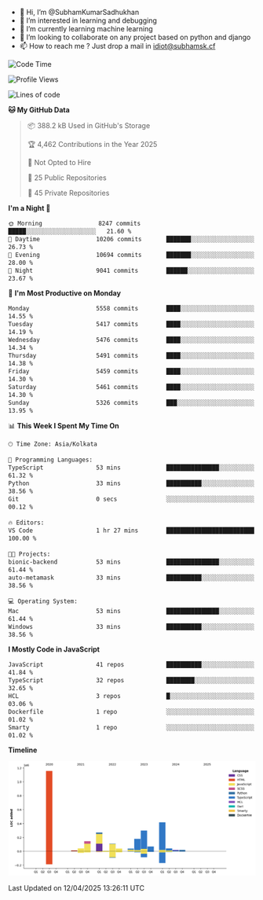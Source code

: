 - 👋 Hi, I’m @SubhamKumarSadhukhan
- 👀 I’m interested in learning and debugging
- 🌱 I’m currently learning machine learning
- 💞️ I’m looking to collaborate on any project based on python and django
- 📫 How to reach me ?
      Just drop a mail in idiot@subhamsk.cf

<!---
SubhamKumarSadhukhan/SubhamKumarSadhukhan is a ✨ special ✨ repository because its `README.md` (this file) appears on your GitHub profile.
You can click the Preview link to take a look at your changes.
--->


<!--START_SECTION:waka-->
![Code Time](http://img.shields.io/badge/Code%20Time-2%2C829%20hrs%2020%20mins-blue)

![Profile Views](http://img.shields.io/badge/Profile%20Views-0-blue)

![Lines of code](https://img.shields.io/badge/From%20Hello%20World%20I%27ve%20Written-2.8%20million%20lines%20of%20code-blue)

**🐱 My GitHub Data** 

> 📦 388.2 kB Used in GitHub's Storage 
 > 
> 🏆 4,462 Contributions in the Year 2025
 > 
> 🚫 Not Opted to Hire
 > 
> 📜 25 Public Repositories 
 > 
> 🔑 45 Private Repositories 
 > 
**I'm a Night 🦉** 

```text
🌞 Morning                8247 commits        █████░░░░░░░░░░░░░░░░░░░░   21.60 % 
🌆 Daytime                10206 commits       ███████░░░░░░░░░░░░░░░░░░   26.73 % 
🌃 Evening                10694 commits       ███████░░░░░░░░░░░░░░░░░░   28.00 % 
🌙 Night                  9041 commits        ██████░░░░░░░░░░░░░░░░░░░   23.67 % 
```
📅 **I'm Most Productive on Monday** 

```text
Monday                   5558 commits        ████░░░░░░░░░░░░░░░░░░░░░   14.55 % 
Tuesday                  5417 commits        ████░░░░░░░░░░░░░░░░░░░░░   14.19 % 
Wednesday                5476 commits        ████░░░░░░░░░░░░░░░░░░░░░   14.34 % 
Thursday                 5491 commits        ████░░░░░░░░░░░░░░░░░░░░░   14.38 % 
Friday                   5459 commits        ████░░░░░░░░░░░░░░░░░░░░░   14.30 % 
Saturday                 5461 commits        ████░░░░░░░░░░░░░░░░░░░░░   14.30 % 
Sunday                   5326 commits        ███░░░░░░░░░░░░░░░░░░░░░░   13.95 % 
```


📊 **This Week I Spent My Time On** 

```text
🕑︎ Time Zone: Asia/Kolkata

💬 Programming Languages: 
TypeScript               53 mins             ███████████████░░░░░░░░░░   61.32 % 
Python                   33 mins             ██████████░░░░░░░░░░░░░░░   38.56 % 
Git                      0 secs              ░░░░░░░░░░░░░░░░░░░░░░░░░   00.12 % 

🔥 Editors: 
VS Code                  1 hr 27 mins        █████████████████████████   100.00 % 

🐱‍💻 Projects: 
bionic-backend           53 mins             ███████████████░░░░░░░░░░   61.44 % 
auto-metamask            33 mins             ██████████░░░░░░░░░░░░░░░   38.56 % 

💻 Operating System: 
Mac                      53 mins             ███████████████░░░░░░░░░░   61.44 % 
Windows                  33 mins             ██████████░░░░░░░░░░░░░░░   38.56 % 
```

**I Mostly Code in JavaScript** 

```text
JavaScript               41 repos            ██████████░░░░░░░░░░░░░░░   41.84 % 
TypeScript               32 repos            ████████░░░░░░░░░░░░░░░░░   32.65 % 
HCL                      3 repos             █░░░░░░░░░░░░░░░░░░░░░░░░   03.06 % 
Dockerfile               1 repo              ░░░░░░░░░░░░░░░░░░░░░░░░░   01.02 % 
Smarty                   1 repo              ░░░░░░░░░░░░░░░░░░░░░░░░░   01.02 % 
```



**Timeline**

![Lines of Code chart](https://raw.githubusercontent.com/SubhamKumarSadhukhan/SubhamKumarSadhukhan/main/assets/bar_graph.png)


 Last Updated on 12/04/2025 13:26:11 UTC
<!--END_SECTION:waka-->
